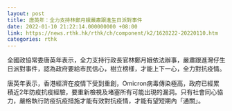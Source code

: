 ```yaml
---
layout: post
title: 唐英年：全力支持林鄭月娥嚴肅跟進生日派對事件
date: 2022-01-10 21:22:14.000000000 +08:00
link: https://news.rthk.hk/rthk/ch/component/k2/1628222-20220110.htm
categories: rthk
---
```


全國政協常委唐英年表示，全力支持行政長官林鄭月娥依法辦事，嚴肅跟進灣仔生日派對事件，認為政府要給市民信心，樹立榜樣，才能上下一心，全力對抗疫情。

唐英年表示，香港經濟在疫情下受到重創，Omicron病毒傳染極高，政府已經累積近2年防疫抗疫經驗，要重新檢視及堵塞所有可能出現的漏洞。只有社會同心協力，嚴格執行防疫抗疫措施才能有效對抗疫情，才能有望短期內「通關」。
